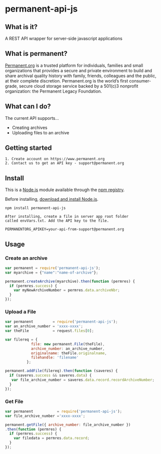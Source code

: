 # permanent-api-js

## What is it?
A REST API wrapper for server-side javascript applications

## What is permanent?
[Permanent.org](https://www.permanent.org) is a trusted platform for individuals, families and small organizations that provides a secure and private environment to build and share archival quality history with family, friends, colleagues and the public, at their complete discretion. Permanent.org is the world’s first consumer-grade, secure cloud storage service backed by a 501(c)3 nonprofit organization: the Permanent Legacy Foundation.

## What can I do?
The current API supports...
  - Creating archives
  - Uploading files to an archive 



## Getting started
    1. Create account on https://www.permanent.org
    2. Contact us to get an API key - support@permanent.org

## Install

This is a [Node.js](https://nodejs.org/en/) module available through the
[npm registry](https://www.npmjs.com/package/permanent-api-js).

Before installing, [download and install Node.js](https://nodejs.org/en/download/).


    npm install permanent-api-js
    
    After installing, create a file in server app root folder 
    called envVars.txt. Add the API key to the file.
    
    PERMANENTORG_APIKEY=your-api-from-support@permanent.org


## Usage

### Create an archive
```js
var permanent = require('permanent-api-js');
var myarchive = {"name":"name-of-archive"};

permanent.createArchive(myarchive).then(function (permres) {
  if (permres.success) { 
    var myNewArchiveNumber = permres.data.archiveNbr;
  }
});
```    

### Upload a File
```js
var permanent         = require('permanent-api-js');
var an_archive_number = 'xxxx-xxxx';
var theFile           = request.files[0];

var filereq = {
            file: new permanent.File(theFile),
            archive_number: an_archive_number,
            originalname: theFile.originalname,
            filehandle: 'filename'
          };

permanent.addFile(filereq).then(function (saveres) {
  if (saveres.success && saveres.data) {
   var file_archive_number = saveres.data.record.recordArchiveNumber;
  }
});

```

### Get File
```js
var permanent           = require('permanent-api-js');
var file_archive_number ='xxxx-xxxx';

permanent.getFile({ archive_number: file_archive_number })
.then(function (permres) {
  if (permres.success) {
    var filedata = permres.data.record;
  }
});
```
